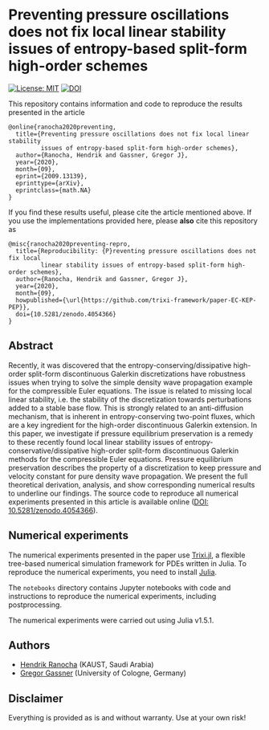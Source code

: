 # Preventing pressure oscillations does not fix local linear stability issues of entropy-based split-form high-order schemes

[![License: MIT](https://img.shields.io/badge/License-MIT-success.svg)](https://opensource.org/licenses/MIT)
[![DOI](https://zenodo.org/badge/DOI/10.5281/zenodo.4054366.svg)](https://doi.org/10.5281/zenodo.4054366)


This repository contains information and code to reproduce the results presented in the article
```
@online{ranocha2020preventing,
  title={Preventing pressure oscillations does not fix local linear stability
         issues of entropy-based split-form high-order schemes},
  author={Ranocha, Hendrik and Gassner, Gregor J},
  year={2020},
  month={09},
  eprint={2009.13139},
  eprinttype={arXiv},
  eprintclass={math.NA}
}
```

If you find these results useful, please cite the article mentioned above. If you
use the implementations provided here, please **also** cite this repository as
```
@misc{ranocha2020preventing-repro,
  title={Reproducibility: {P}reventing pressure oscillations does not fix local
         linear stability issues of entropy-based split-form high-order schemes},
  author={Ranocha, Hendrik and Gassner, Gregor J},
  year={2020},
  month={09},
  howpublished={\url{https://github.com/trixi-framework/paper-EC-KEP-PEP}},
  doi={10.5281/zenodo.4054366}
}
```


## Abstract

Recently, it was discovered that the entropy-conserving/dissipative high-order split-form
discontinuous Galerkin discretizations have robustness issues when trying to solve the simple
density wave propagation example for the compressible Euler equations. The issue is related to
missing local linear stability, i.e. the stability of the discretization towards perturbations
added to a stable base flow. This is strongly related to an anti-diffusion mechanism, that is
inherent in entropy-conserving two-point fluxes, which are a key ingredient for the high-order
discontinuous Galerkin extension. In this paper, we investigate if pressure equilibrium preservation
is a remedy to these recently found local linear stability issues of entropy-conservative/dissipative
high-order split-form discontinuous Galerkin methods for the compressible Euler equations.
Pressure equilibrium preservation describes the property of a discretization to keep pressure
and velocity constant for pure density wave propagation. We present the full theoretical derivation,
analysis, and show corresponding numerical results to underline our findings.
The source code to reproduce all numerical experiments presented in this article is available online
([DOI: 10.5281/zenodo.4054366](https_//doi.org/10.5281/zenodo.4054366)).


## Numerical experiments

The numerical experiments presented in the paper use [Trixi.jl](https://github.com/trixi-framework/Trixi.jl),
a flexible tree-based numerical simulation framework for PDEs written in Julia.
To reproduce the numerical experiments, you need to install [Julia](https://julialang.org/).

The `notebooks` directory contains Jupyter notebooks with code and instructions to reproduce the numerical
experiments, including postprocessing.

The numerical experiments were carried out using Julia v1.5.1.


## Authors

* [Hendrik Ranocha](https://ranocha.de) (KAUST, Saudi Arabia)
* [Gregor Gassner](https://www.mi.uni-koeln.de/NumSim/gregor-gassner) (University of Cologne, Germany)


## Disclaimer

Everything is provided as is and without warranty. Use at your own risk!
